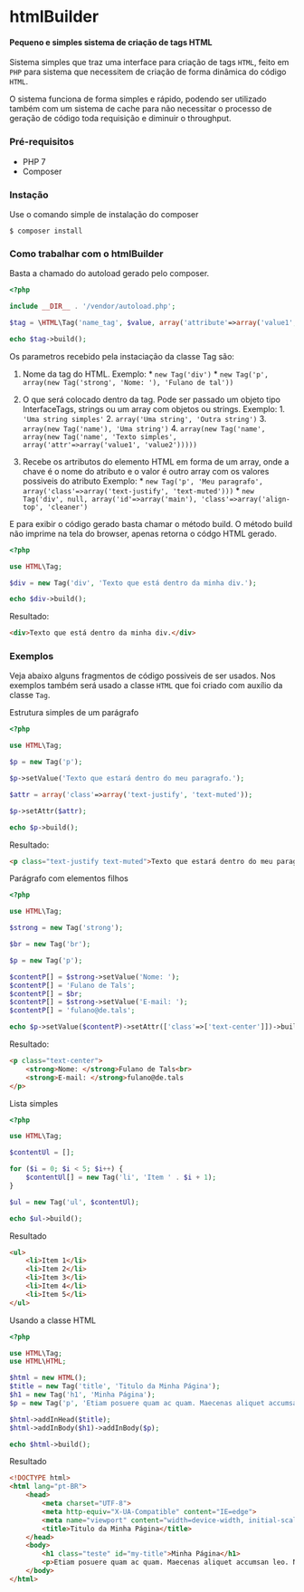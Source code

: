 # htmlBuilder


#### Pequeno e simples sistema de criação de tags HTML

Sistema simples que traz uma interface para criação de tags `HTML`, feito em `PHP` para sistema que necessitem de criação de forma dinâmica do código `HTML`.

O sistema funciona de forma simples e rápido, podendo ser utilizado também com um sistema de cache para não necessitar o processo de geração de código toda requisição e diminuir o throughput.

### Pré-requisitos
* PHP 7
* Composer

### Instação

Use o comando simple de instalação do composer

`$ composer install`

### Como trabalhar com o htmlBuilder

Basta a chamado do autoload gerado pelo composer.

```php
<?php

include __DIR__ . '/vendor/autoload.php';

$tag = \HTML\Tag('name_tag', $value, array('attribute'=>array('value1', 'value2')));

echo $tag->build();

```

Os parametros recebido pela instaciação da classe Tag são:

1. Nome da tag do HTML.
        Exemplo:
                * `new Tag('div')`
                * `new Tag('p', array(new Tag('strong', 'Nome: '), 'Fulano de tal'))`

2. O que será colocado dentro da tag. Pode ser passado um objeto tipo InterfaceTags, strings ou um array com objetos ou strings.
        Exemplo:
                1. `'Uma string simples'`
                2. `array('Uma string', 'Outra string')`
                3. `array(new Tag('name'), 'Uma string')`
                4. `array(new Tag('name', array(new Tag('name', 'Texto simples', array('attr'=>array('value1', 'value2')))))`

3. Recebe os artributos do elemento HTML em forma de um array, onde a chave é o nome do atributo e o valor é outro array com os valores possiveis do atributo
        Exemplo:
                * `new Tag('p', 'Meu paragrafo', array('class'=>array('text-justify', 'text-muted')))`
                * `new Tag('div', null, array('id'=>array('main'), 'class'=>array('align-top', 'cleaner')`

E para exibir o código gerado basta chamar o método build.
O método build não imprime na tela do browser, apenas retorna o códgo HTML gerado.

```php
<?php

use HTML\Tag;

$div = new Tag('div', 'Texto que está dentro da minha div.');

echo $div->build();

```

Resultado:
```html
<div>Texto que está dentro da minha div.</div>
```
### Exemplos

Veja abaixo alguns fragmentos de código possiveis de ser usados. Nos exemplos também será usado a classe `HTML` que foi criado com auxílio da classe `Tag`.

Estrutura simples de um parágrafo
```php
<?php

use HTML\Tag;

$p = new Tag('p');

$p->setValue('Texto que estará dentro do meu paragrafo.');

$attr = array('class'=>array('text-justify', 'text-muted'));

$p->setAttr($attr);

echo $p->build();
```

Resultado:
```html
<p class="text-justify text-muted">Texto que estará dentro do meu paragrafo.</p>
```
Parágrafo com elementos filhos
```php
<?php

use HTML\Tag;

$strong = new Tag('strong');

$br = new Tag('br');

$p = new Tag('p');

$contentP[] = $strong->setValue('Nome: ');
$contentP[] = 'Fulano de Tals';
$contentP[] = $br;
$contentP[] = $strong->setValue('E-mail: ');
$contentP[] = 'fulano@de.tals';

echo $p->setValue($contentP)->setAttr(['class'=>['text-center']])->build();
```

Resultado:
```html
<p class="text-center">
    <strong>Nome: </strong>Fulano de Tals<br>
    <strong>E-mail: </strong>fulano@de.tals
</p>
```

Lista simples
```php
<?php

use HTML\Tag;

$contentUl = [];

for ($i = 0; $i < 5; $i++) {
    $contentUl[] = new Tag('li', 'Item ' . $i + 1);
}

$ul = new Tag('ul', $contentUl);

echo $ul->build();
```

Resultado
```html
<ul>
    <li>Item 1</li>
    <li>Item 2</li>
    <li>Item 3</li>
    <li>Item 4</li>
    <li>Item 5</li>
</ul>
```

Usando a classe HTML

```php
<?php

use HTML\Tag;
use HTML\HTML;

$html = new HTML();
$title = new Tag('title', 'Titulo da Minha Página');
$h1 = new Tag('h1', 'Minha Página');
$p = new Tag('p', 'Etiam posuere quam ac quam. Maecenas aliquet accumsan leo. Nullam dapibus fermentum ipsum. Etiam quis quam. Integer lacinia. Nulla est. Nulla turpis magna, cursus sit amet, suscipit a, interdum id, felis. Integer vulputate sem a nibh rutrum consequat. Maecenas lorem. Pellentesque pretium lectus id turpis. Etiam sapien elit, consequat eget, tristique non, venenatis quis, ante. Fusce wisi. Phasellus faucibus molestie nisl. Fusce eget urna. Curabitur vitae diam non enim vestibulum interdum. Nulla quis diam. Ut tempus purus at lorem.');

$html->addInHead($title);
$html->addInBody($h1)->addInBody($p);

echo $html->build();
```

Resultado
```html
<!DOCTYPE html>
<html lang="pt-BR">
    <head>
        <meta charset="UTF-8">
        <meta http-equiv="X-UA-Compatible" content="IE=edge">
        <meta name="viewport" content="width=device-width, initial-scale=1">
        <title>Titulo da Minha Página</title>
    </head>
    <body>
        <h1 class="teste" id="my-title">Minha Página</h1>
        <p>Etiam posuere quam ac quam. Maecenas aliquet accumsan leo. Nullam dapibus fermentum ipsum. Etiam quis quam. Integer lacinia. Nulla est. Nulla turpis magna, cursus sit amet, suscipit a, interdum id, felis. Integer vulputate sem a nibh rutrum consequat. Maecenas lorem. Pellentesque pretium lectus id turpis. Etiam sapien elit, consequat eget, tristique non, venenatis quis, ante. Fusce wisi. Phasellus faucibus molestie nisl. Fusce eget urna. Curabitur vitae diam non enim vestibulum interdum. Nulla quis diam. Ut tempus purus at lorem.</p>
    </body>
</html>
```